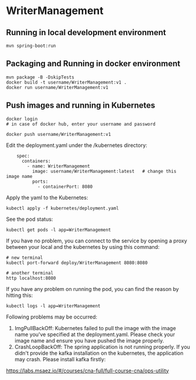 # WriterManagement

## Running in local development environment

```
mvn spring-boot:run
```

## Packaging and Running in docker environment

```
mvn package -B -DskipTests
docker build -t username/WriterManagement:v1 .
docker run username/WriterManagement:v1
```

## Push images and running in Kubernetes

```
docker login 
# in case of docker hub, enter your username and password

docker push username/WriterManagement:v1
```

Edit the deployment.yaml under the /kubernetes directory:
```
    spec:
      containers:
        - name: WriterManagement
          image: username/WriterManagement:latest   # change this image name
          ports:
            - containerPort: 8080

```

Apply the yaml to the Kubernetes:
```
kubectl apply -f kubernetes/deployment.yaml
```

See the pod status:
```
kubectl get pods -l app=WriterManagement
```

If you have no problem, you can connect to the service by opening a proxy between your local and the kubernetes by using this command:
```
# new terminal
kubectl port-forward deploy/WriterManagement 8080:8080

# another terminal
http localhost:8080
```

If you have any problem on running the pod, you can find the reason by hitting this:
```
kubectl logs -l app=WriterManagement
```

Following problems may be occurred:

1. ImgPullBackOff:  Kubernetes failed to pull the image with the image name you've specified at the deployment.yaml. Please check your image name and ensure you have pushed the image properly.
1. CrashLoopBackOff: The spring application is not running properly. If you didn't provide the kafka installation on the kubernetes, the application may crash. Please install kafka firstly:

https://labs.msaez.io/#/courses/cna-full/full-course-cna/ops-utility

